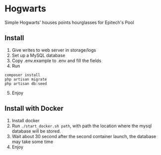 # Hogwarts

Simple Hogwarts' houses points hourglasses for Epitech's Pool

## Install

1. Give writes to web server in storage/logs
2. Set up a MySQL database
3. Copy .env.example to .env and fill the fields
4. Run

  ```
  composer install
  php artisan migrate
  php artisan db:seed
  ```

5. Enjoy


## Install with Docker

1. Install docker
2. Run ```./start_docker.sh path```, with path the location where the mysql database will be stored.
3. Wait about 30 second after the second container launch, the database may take some time
4. Enjoy
